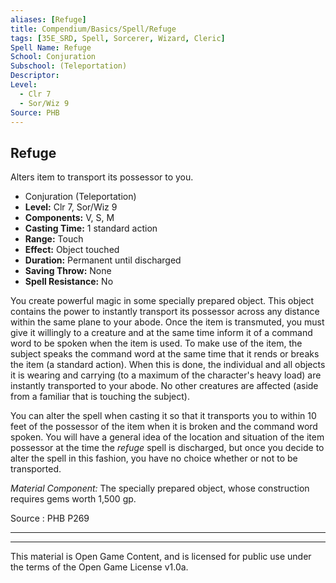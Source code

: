 ```yaml
---
aliases: [Refuge]
title: Compendium/Basics/Spell/Refuge
tags: [35E_SRD, Spell, Sorcerer, Wizard, Cleric]
Spell Name: Refuge
School: Conjuration
Subschool: (Teleportation)
Descriptor: 
Level:
  - Clr 7
  - Sor/Wiz 9
Source: PHB
---
```



## Refuge

Alters item to transport its possessor to you.

*   Conjuration (Teleportation)
*   **Level:** Clr 7, Sor/Wiz 9
*   **Components:** V, S, M
*   **Casting Time:** 1 standard action
*   **Range:** Touch
*   **Effect:** Object touched
*   **Duration:** Permanent until discharged
*   **Saving Throw:** None
*   **Spell Resistance:** No

<p>You create powerful magic in some specially prepared object. This object contains the power to instantly transport its possessor across any distance within the same plane to your abode. Once the item is transmuted, you must give it willingly to a creature and at the same time inform it of a command word to be spoken when the item is used. To make use of the item, the subject speaks the command word at the same time that it rends or breaks the item (a standard action). When this is done, the individual and all objects it is wearing and carrying (to a maximum of the character's heavy load) are instantly transported to your abode. No other creatures are affected (aside from a familiar that is touching the subject).</p><p>You can alter the spell when casting it so that it transports you to within 10 feet of the possessor of the item when it is broken and the command word spoken. You will have a general idea of the location and situation of the item possessor at the time the <i>refuge</i> spell is discharged, but once you decide to alter the spell in this fashion, you have no choice whether or not to be transported.</p><p><i>Material Component:</i> The specially prepared object, whose construction requires gems worth 1,500 gp.</p>

Source : PHB P269

---

---

This material is Open Game Content, and is licensed for public use under
the terms of the Open Game License v1.0a.
